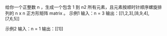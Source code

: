 给你一个正整数 n ，生成一个包含 1 到 n2 所有元素，且元素按顺时针顺序螺旋排列的 n x n 正方形矩阵 matrix 。
示例1
输入：n = 3
输出：[[1,2,3],[8,9,4],[7,6,5]]

示例2
输入：n = 1
输出：[[1]]

